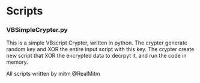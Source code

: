 # Scripts

### VBSimpleCrypter.py

This is a simple VBscript Crypter, written in python.
The crypter generate random key and XOR the entire input script with this key.
The crypter create new script that XOR the encrypted data to decrpyt it,
and run the code in memory.

All scripts written by mitm @RealMitm 